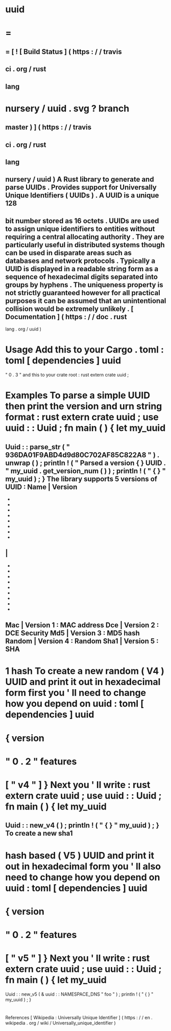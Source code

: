 uuid
=
=
=
=
[
!
[
Build
Status
]
(
https
:
/
/
travis
-
ci
.
org
/
rust
-
lang
-
nursery
/
uuid
.
svg
?
branch
=
master
)
]
(
https
:
/
/
travis
-
ci
.
org
/
rust
-
lang
-
nursery
/
uuid
)
A
Rust
library
to
generate
and
parse
UUIDs
.
Provides
support
for
Universally
Unique
Identifiers
(
UUIDs
)
.
A
UUID
is
a
unique
128
-
bit
number
stored
as
16
octets
.
UUIDs
are
used
to
assign
unique
identifiers
to
entities
without
requiring
a
central
allocating
authority
.
They
are
particularly
useful
in
distributed
systems
though
can
be
used
in
disparate
areas
such
as
databases
and
network
protocols
.
Typically
a
UUID
is
displayed
in
a
readable
string
form
as
a
sequence
of
hexadecimal
digits
separated
into
groups
by
hyphens
.
The
uniqueness
property
is
not
strictly
guaranteed
however
for
all
practical
purposes
it
can
be
assumed
that
an
unintentional
collision
would
be
extremely
unlikely
.
[
Documentation
]
(
https
:
/
/
doc
.
rust
-
lang
.
org
/
uuid
)
#
#
Usage
Add
this
to
your
Cargo
.
toml
:
toml
[
dependencies
]
uuid
=
"
0
.
3
"
and
this
to
your
crate
root
:
rust
extern
crate
uuid
;
#
#
Examples
To
parse
a
simple
UUID
then
print
the
version
and
urn
string
format
:
rust
extern
crate
uuid
;
use
uuid
:
:
Uuid
;
fn
main
(
)
{
let
my_uuid
=
Uuid
:
:
parse_str
(
"
936DA01F9ABD4d9d80C702AF85C822A8
"
)
.
unwrap
(
)
;
println
!
(
"
Parsed
a
version
{
}
UUID
.
"
my_uuid
.
get_version_num
(
)
)
;
println
!
(
"
{
}
"
my_uuid
)
;
}
The
library
supports
5
versions
of
UUID
:
Name
|
Version
-
-
-
-
-
-
-
-
-
|
-
-
-
-
-
-
-
-
-
-
Mac
|
Version
1
:
MAC
address
Dce
|
Version
2
:
DCE
Security
Md5
|
Version
3
:
MD5
hash
Random
|
Version
4
:
Random
Sha1
|
Version
5
:
SHA
-
1
hash
To
create
a
new
random
(
V4
)
UUID
and
print
it
out
in
hexadecimal
form
first
you
'
ll
need
to
change
how
you
depend
on
uuid
:
toml
[
dependencies
]
uuid
=
{
version
=
"
0
.
2
"
features
=
[
"
v4
"
]
}
Next
you
'
ll
write
:
rust
extern
crate
uuid
;
use
uuid
:
:
Uuid
;
fn
main
(
)
{
let
my_uuid
=
Uuid
:
:
new_v4
(
)
;
println
!
(
"
{
}
"
my_uuid
)
;
}
To
create
a
new
sha1
-
hash
based
(
V5
)
UUID
and
print
it
out
in
hexadecimal
form
you
'
ll
also
need
to
change
how
you
depend
on
uuid
:
toml
[
dependencies
]
uuid
=
{
version
=
"
0
.
2
"
features
=
[
"
v5
"
]
}
Next
you
'
ll
write
:
rust
extern
crate
uuid
;
use
uuid
:
:
Uuid
;
fn
main
(
)
{
let
my_uuid
=
Uuid
:
:
new_v5
(
&
uuid
:
:
NAMESPACE_DNS
"
foo
"
)
;
println
!
(
"
{
}
"
my_uuid
)
;
}
#
#
References
[
Wikipedia
:
Universally
Unique
Identifier
]
(
https
:
/
/
en
.
wikipedia
.
org
/
wiki
/
Universally_unique_identifier
)
